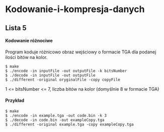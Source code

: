 # Kodowanie-i-kompresja-danych
## Lista 5

#### Kodowanie różnociwe

Program koduje różnicowo obraz wejściowy o formacie TGA dla podanej ilości bitów na kolor.

```Shell
$ make
$ ./encode -in inputFile -out outputFile -k bitsNumber
$ ./decode -in inputFile -out outputFile
$ ./different -original oryginalFile -copy copyFile
```
1 <= bitsNumber <= 7, liczba bitów na kolor (domyślnie 8 w formacie TGA)

#### Przykład

```Shell
$ make
$ ./encode -in example.tga -out code.bin -k 3
$ ./decode -in code.bin -out exampleCopy.tga
$ ./different -original example.tga -copy exampleCopy.tga
```
